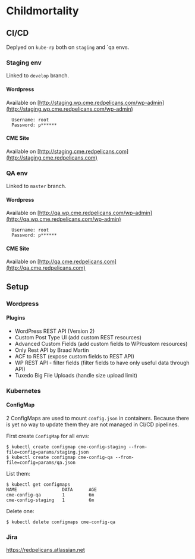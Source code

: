 # Childmortality

## CI/CD


Deplyed on `kube-rp` both on `staging` and `qa envs.


### Staging env

Linked to `develop` branch. 

#### Wordpress

Available on [http://staging.wp.cme.redpelicans.com/wp-admin](http://staging.wp.cme.redpelicans.com/wp-admin)

```
  Username: root
  Password: p******
```

#### CME Site

Available on [http://staging.cme.redpelicans.com](http://staging.cme.redpelicans.com)


### QA env

Linked to `master` branch. 

#### Wordpress

Available on [http://qa.wp.cme.redpelicans.com/wp-admin](http://qa.wp.cme.redpelicans.com/wp-admin)

```
  Username: root
  Password: p******
```

#### CME Site

Available on [http://qa.cme.redpelicans.com](http://qa.cme.redpelicans.com)


## Setup

### Wordpress

#### Plugins

* WordPress REST API (Version 2)
* Custom Post Type UI (add custom REST resources)
* Advanced Custom Fields (add custom fields to WP/custom resources)
* Only Rest API by Braad Martin
* ACF to REST (expose custom fields to REST API)
* WP REST API - filter fields (filter fields to have only useful data through API)
* Tuxedo Big File Uploads (handle size upload limit)

### Kubernetes

#### ConfigMap

2 ConfigMaps are used to mount `config.json` in containers. Because there is yet no way to update them they are not managed in CI/CD pipelines.


First create `ConfigMap` for all envs:

```
$ kubectl create configmap cme-config-staging --from-file=config=params/staging.json
$ kubectl create configmap cme-config-qa --from-file=config=params/qa.json
```


List them:

```
$ kubectl get configmaps
NAME                 DATA      AGE
cme-config-qa        1         6m
cme-config-staging   1         6m

```

Delete one:

```
$ kubectl delete configmaps cme-config-qa

```


### Jira

https://redpelicans.atlassian.net
